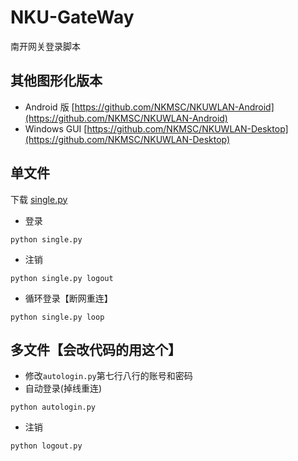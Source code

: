 # NKU-GateWay
南开网关登录脚本

## 其他图形化版本
* Android 版 [https://github.com/NKMSC/NKUWLAN-Android](https://github.com/NKMSC/NKUWLAN-Android)
* Windows GUI [https://github.com/NKMSC/NKUWLAN-Desktop](https://github.com/NKMSC/NKUWLAN-Desktop)

## 单文件

下载 [single.py](https://raw.githubusercontent.com/NewFuture/NKU-Gateway/master/single.py)

* 登录
```
python single.py 
```

* 注销
```
python single.py logout
```

* 循环登录【断网重连】
```
python single.py loop
```


## 多文件【会改代码的用这个】

* 修改`autologin.py`第七行八行的账号和密码
* 自动登录(掉线重连)
```
python autologin.py
```
* 注销
```
python logout.py
```
